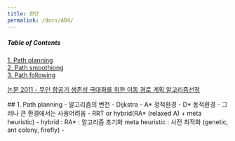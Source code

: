 ```yaml
---
title: 판단
permalink: /docs/AD4/
---
```



##### Table of Contents  
[1. Path planning](#pathPlanning)  
[2. Path smoothiong](#pathSmoothing)  
[3. Path following](#pathFollowing)  


[논문 2011 - 무인 항공기 생존성 극대화를 위한 이동 경로 계획 알고리즘선정](https://www.koreascience.or.kr/article/JAKO201128563049638.pdf)


<a name="pathPlanning" />  
## 1. Path planning  
- 알고리즘의 변천  
  - Dijkstra
  - A* 정적환경
  - D* 동적환경 - 그러나 큰 환경에서는 사용어려움  
  - RRT or hybrid(RA* (relaxed A) + meta heuristic)  
  - hybrid : RA* : 알고리즘 초기화  
             meta heuristic : 사전 최적화 (genetic, ant colony, firefly)  
  - 

